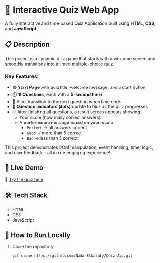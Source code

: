 # 🎯 Interactive Quiz Web App

A fully interactive and time-based Quiz Application built using **HTML**, **CSS**, and **JavaScript**.

## 📋 Description

This project is a dynamic quiz game that starts with a welcome screen and smoothly transitions into a timed multiple-choice quiz.

### Key Features:
- 🟢 **Start Page** with quiz title, welcome message, and a start button
- ⏱️ **11 Questions**, each with a **5-second timer**
- 🔄 Auto-transition to the next question when time ends
- 🔵 **Question indicators (dots)** update to blue as the quiz progresses
- ✅ After finishing all questions, a result screen appears showing:
  - Your score (how many correct answers)
  - A performance message based on your result:
    - `Perfect` → all answers correct
    - `Good` → more than 5 correct
    - `Bad` → less than 5 correct

This project demonstrates DOM manipulation, event handling, timer logic, and user feedback – all in one engaging experience!

## 🚀 Live Demo

🔗 [Try the quiz here](https://nada-elkazafy.github.io/Quiz-App)

## 🛠️ Tech Stack

- HTML  
- CSS  
- JavaScript

## 🧠 How to Run Locally

1. Clone the repository:
   ```bash
   git clone https://github.com/Nada-Elkazafy/Quiz-App.git
